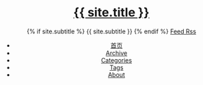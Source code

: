 <header>
  <div class="hgroup">
      <h1><a href="/">{{ site.title }}</a></h1>
      {% if site.subtitle %}
          <span class="hidden">{{ site.subtitle }}</span>
        {% endif %}
      <a class="feedrss" href="{{ site.subscribe_rss }}">Feed Rss</a>
    </div>
    <div class="menu">
      <ul>
        <li class="page_item"><a href="/" title="首页">首页</a></li>
        <li class="page_item"><a href="/archive.html">Archive</a></li>
        <li class="page_item"><a href="/categories.html">Categories</a></li>
        <li class="page_item"><a href="/tags.html">Tags</a></li>
        <li class="page_item"><a href="/about.html">About</a></li>    
      </ul>
    </div>
</header>
